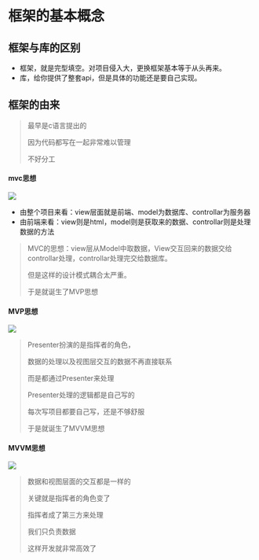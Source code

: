 # 框架的基本概念

## 框架与库的区别

- 框架，就是完型填空。对项目侵入大，更换框架基本等于从头再来。
- 库，给你提供了整套api，但是具体的功能还是要自己实现。

## 框架的由来

> 最早是c语言提出的
>
> 因为代码都写在一起非常难以管理
>
> 不好分工

#### mvc思想

![](md-imgs/设计模式_MVC.png)

- 由整个项目来看：view层面就是前端、model为数据库、controllar为服务器
- 由前端来看：view则是html，model则是获取来的数据、controllar则是处理数据的方法

> MVC的思想：view层从Model中取数据，View交互回来的数据交给controllar处理，controllar处理完交给数据库。
>
> 但是这样的设计模式耦合太严重。
>
> 于是就诞生了MVP思想

#### MVP思想

![](md-imgs/设计模式_MVP.png)

> Presenter扮演的是指挥者的角色，
>
> 数据的处理以及视图层交互的数据不再直接联系
>
> 而是都通过Presenter来处理
>
> Presenter处理的逻辑都是自己写的
>
> 每次写项目都要自己写，还是不够舒服
>
> 于是就诞生了MVVM思想

#### MVVM思想

![](md-imgs/设计模式_MVVM.png)

> 数据和视图层面的交互都是一样的
>
> 关键就是指挥者的角色变了
>
> 指挥者成了第三方来处理
>
> 我们只负责数据
>
> 这样开发就非常高效了